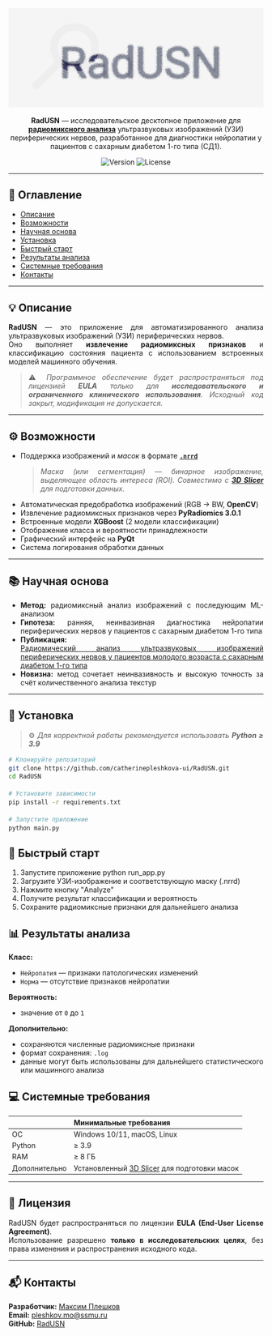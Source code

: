 <div align="center">

# 
![LOGO](https://github.com/catherinepleshkova-ui/RadUSN/blob/main/RadUSN_Logo.png?raw=true)

**RadUSN** — исследовательское десктопное приложение для [**радиомиксного анализа**](https://pubmed.ncbi.nlm.nih.gov/28975929/) ультразвуковых изображений (УЗИ) периферических нервов, разработанное для диагностики нейропатии у пациентов с сахарным диабетом 1-го типа (СД1).

![Version](https://img.shields.io/badge/version-1.0.0-blue)
![License](https://img.shields.io/badge/license-EULA-lightgrey)

</div>

---

## 📖 Оглавление
- [Описание](#описание)
- [Возможности](#возможности)
- [Научная основа](#научная-основа)
- [Установка](#установка)
- [Быстрый старт](#быстрый-старт)
- [Результаты анализа](#результаты-анализа)
- [Системные требования](#системные-требования)
- [Контакты](#контакты)

---

## 💡 Описание

<div style="text-align: justify;">

**RadUSN** — это приложение для автоматизированного анализа ультразвуковых изображений (УЗИ) периферических нервов.  
Оно выполняет **извлечение радиомиксных признаков** и классификацию состояния пациента с использованием встроенных моделей машинного обучения.

> ⚠️ _Программное обеспечение будет распространяться под лицензией **EULA** только для **исследовательского и ограниченного клинического использования**.  Исходный код закрыт, модификация не допускается._

---

## ⚙️ Возможности

- Поддержка изображений и _масок_ в формате [**`.nrrd`**](https://pynrrd.readthedocs.io/en/stable/background/about.html)  
  > _Маска (или сегментация) — бинарное изображение, выделяющее область интереса (ROI). Совместимо с [**3D Slicer**](https://www.slicer.org/) для подготовки данных._
- Автоматическая предобработка изображений (RGB → BW, **OpenCV**)
- Извлечение радиомиксных признаков через **PyRadiomics 3.0.1**
- Встроенные модели **XGBoost** (2 модели классификации)
- Отображение класса и вероятности принадлежности
- Графический интерфейс на **PyQt**
- Система логирования обработки данных

---

## 📚 Научная основа

- **Метод:** радиомиксный анализ изображений с последующим ML-анализом  
- **Гипотеза:** ранняя, неинвазивная диагностика нейропатии периферических нервов у пациентов с сахарным диабетом 1-го типа 
- **Публикация:**  
  [Радиомический анализ ультразвуковых изображений периферических нервов у пациентов молодого возраста с сахарным диабетом 1-го типа](https://doi.org/10.20862/0042-4676-2024-105-5-245-254)
- **Новизна:** метод сочетает неинвазивность и высокую точность за счёт количественного анализа текстур

---

## 🧩 Установка 

> ⚙️ _Для корректной работы рекомендуется использовать **Python ≥ 3.9**_

```bash
# Клонируйте репозиторий
git clone https://github.com/catherinepleshkova-ui/RadUSN.git
cd RadUSN

# Установите зависимости
pip install -r requirements.txt

# Запустите приложение
python main.py
````

## 🚀 Быстрый старт


1. Запустите приложение python run_app.py
2. Загрузите УЗИ-изображение и соответствующую маску (.nrrd)
3. Нажмите кнопку "Analyze"
4. Получите результат классификации и вероятность
5. Сохраните радиомиксные признаки для дальнейшего анализа


## 📊 Результаты анализа

**Класс:**
- `Нейропатия` — признаки патологических изменений  
- `Норма` — отсутствие признаков нейропатии  

**Вероятность:**  
- значение от `0` до `1`

**Дополнительно:**  
- сохраняются численные радиомиксные признаки  
- формат сохранения: `.log`  
- данные могут быть использованы для дальнейшего статистического или машинного анализа



## 💻 Системные требования


|  | Минимальные требования |
|------------|------------------------|
| ОС | Windows 10/11, macOS, Linux |
| Python | ≥ 3.9 |
| RAM | ≥ 8 ГБ |
| Дополнительно | Установленный [3D Slicer](https://www.slicer.org/) для подготовки масок |

---

## 🧾 Лицензия

<div style="text-align: justify;">

RadUSN будет распространяться по лицензии **EULA (End-User License Agreement)**.  
Использование разрешено **только в исследовательских целях**, без права изменения и распространения исходного кода.  


---

## 📬 Контакты

**Разработчик:** [Максим Плешков](https://www.researchgate.net/profile/Maksim-Pleshkov)  
**Email:** [pleshkov.mo@ssmu.ru](mailto:pleshkov.mo@ssmu.ru)  
**GitHub:** [RadUSN](https://github.com/catherinepleshkova-ui)


